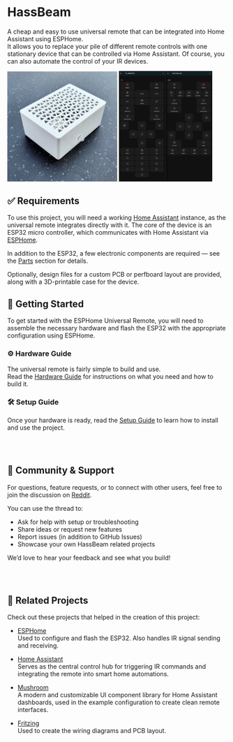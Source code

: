 # HassBeam
A cheap and easy to use universal remote that can be integrated into Home Assistant using ESPHome.  
It allows you to replace your pile of different remote controls with one stationary device that can be controlled via Home Assistant. Of course, you can also automate the control of your IR devices.

<p float="left">
  <img src="hardware/case/images/case_frontleft.jpg" alt="case_frontleft" width="50%" />
  <img src="homeassistant/dashboard_example.png" alt="Dashboard Example" width="42.5%" />
</p>




## ✅  Requirements
To use this project, you will need a working [Home Assistant](https://www.home-assistant.io/) instance, as the universal remote integrates directly with it. The core of the device is an ESP32 micro controller, which communicates with Home Assistant via [ESPHome](https://esphome.io/).

In addition to the ESP32, a few electronic components are required — see the [Parts](hardware.md#parts) section for details. 

Optionally, design files for a custom PCB or perfboard layout are provided, along with a 3D-printable case for the device.


## 🚀 Getting Started

To get started with the ESPHome Universal Remote, you will need to assemble the necessary hardware and flash the ESP32 with the appropriate configuration using ESPHome.

### ⚙️ Hardware Guide
The universal remote is fairly simple to build and use.  
Read the [Hardware Guide](hardware.md) for instructions on what you need and how to build it.

### 🛠️ Setup Guide

Once your hardware is ready, read the [Setup Guide](setup.md) to learn how to install and use the project.

<br>
<br>

## 💬 Community & Support

For questions, feature requests, or to connect with other users, feel free to join the discussion on [Reddit](https://www.reddit.com/r/HassBeam/).

You can use the thread to:
- Ask for help with setup or troubleshooting
- Share ideas or request new features
- Report issues (in addition to GitHub Issues)
- Showcase your own HassBeam related projects

We’d love to hear your feedback and see what you build!

<br> 


<br>

## 🔗 Related Projects

Check out these projects that helped in the creation of this project:
- [ESPHome](https://github.com/esphome/esphome)  
  Used to configure and flash the ESP32. Also handles IR signal sending and receiving.

- [Home Assistant](https://github.com/home-assistant/core)  
  Serves as the central control hub for triggering IR commands and integrating the remote into smart home automations.

- [Mushroom](https://github.com/piitaya/lovelace-mushroom)  
  A modern and customizable UI component library for Home Assistant dashboards, used in the example configuration to create clean remote interfaces.

- [Fritzing](https://github.com/fritzing/fritzing-app)  
  Used to create the wiring diagrams and PCB layout.
